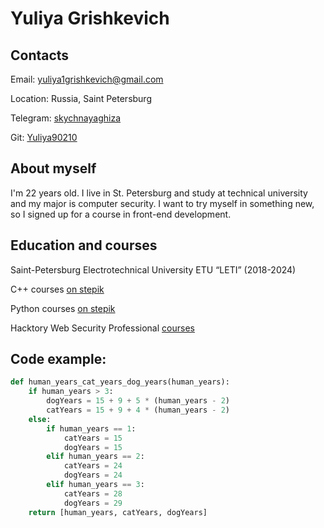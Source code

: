 # Yuliya Grishkevich
## Contacts
Email: yuliya1grishkevich@gmail.com

Location: Russia, Saint Petersburg

Telegram: [skychnayaghiza](telegram.com/skychnayaghiza)

Git: [Yuliya90210](https://github.com/Yuliya90210)

## About myself 
I'm 22 years old. I live in St. Petersburg and study at technical university and my major is computer security. I want to try myself in something new, so I signed up for a course in front-end development.

## Education and courses
Saint-Petersburg Electrotechnical University ETU “LETI” (2018-2024)

C++ courses [on stepik](https://stepik.org/course/363/promo)

Python courses [on stepik](https://stepik.org/course/58852/info)

Hacktory Web Security Professional [courses](https://hacktory.ai/courses/web-security)
## Code example:

```python
def human_years_cat_years_dog_years(human_years):
    if human_years > 3:
        dogYears = 15 + 9 + 5 * (human_years - 2)
        catYears = 15 + 9 + 4 * (human_years - 2)
    else:
        if human_years == 1:
            catYears = 15
            dogYears = 15
        elif human_years == 2:
            catYears = 24
            dogYears = 24
        elif human_years == 3:
            catYears = 28
            dogYears = 29
    return [human_years, catYears, dogYears]
```


